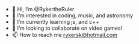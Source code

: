 - 👋 Hi, I’m @RykertheRuler
- 👀 I’m interested in coding, music, and astronomy
- 🌱 I’m currently learning js, and c++
- 💞️ I’m looking to collaborate on video games!
- 📫 How to reach me rykersk@hotmail.com

<!---
RykertheRuler/RykertheRuler is a ✨ special ✨ repository because its `README.md` (this file) appears on your GitHub profile.
You can click the Preview link to take a look at your changes.
--->
